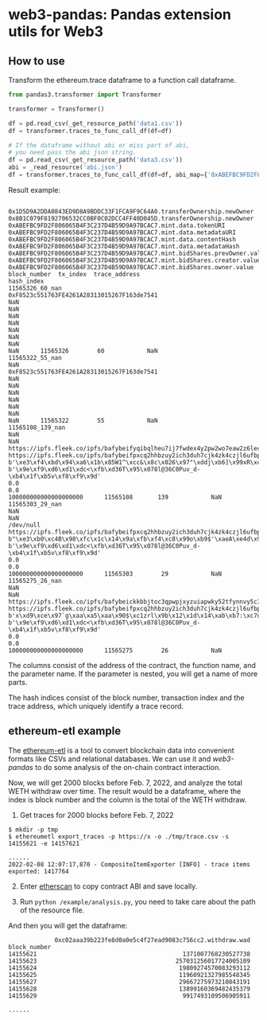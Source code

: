 # web3-pandas: Pandas extension utils for Web3

## How to use

Transform the ethereum.trace dataframe to a function call dataframe.

```python
from pandas3.transformer import Transformer

transformer = Transformer()

df = pd.read_csv(_get_resource_path('data1.csv'))
df = transformer.traces_to_func_call_df(df=df)

# If the dataframe without abi or miss part of abi, 
# you need pass the abi json string.
df = pd.read_csv(_get_resource_path('data3.csv'))
abi = _read_resource('abi.json')
df = transformer.traces_to_func_call_df(df=df, abi_map={'0xABEFBC9FD2F806065B4F3C237D4B59D9A97BCAC7': abi})
```

Result example:

```
                 0x1D5D9A2DDA0843ED9D8A9BDDC33F1FCA9F9C64A0.transferOwnership.newOwner 0x8B1C079F8192706532CC0BF0C02DCC4FF40D045D.transferOwnership.newOwner                           0xABEFBC9FD2F806065B4F3C237D4B59D9A97BCAC7.mint.data.tokenURI                        0xABEFBC9FD2F806065B4F3C237D4B59D9A97BCAC7.mint.data.metadataURI                                       0xABEFBC9FD2F806065B4F3C237D4B59D9A97BCAC7.mint.data.contentHash                 0xABEFBC9FD2F806065B4F3C237D4B59D9A97BCAC7.mint.data.metadataHash  0xABEFBC9FD2F806065B4F3C237D4B59D9A97BCAC7.mint.bidShares.prevOwner.value  0xABEFBC9FD2F806065B4F3C237D4B59D9A97BCAC7.mint.bidShares.creator.value 0xABEFBC9FD2F806065B4F3C237D4B59D9A97BCAC7.mint.bidShares.owner.value  block_number  tx_index  trace_address
hash_index                                                                                                                                                                                                                                                                                                                                                                                                                                                                                                                                                                                                                                                                                                                                                                                            
11565326_60_nan                             0xF8523c551763FE4261A28313015267F163de7541                                                                   NaN                                                                                     NaN                                                                                     NaN                                                                                                    NaN                                                                               NaN                                                                        NaN                                                                      NaN                                                                   NaN      11565326        60            NaN
11565322_55_nan                                                                    NaN                            0xF8523c551763FE4261A28313015267F163de7541                                                                                     NaN                                                                                     NaN                                                                                                    NaN                                                                               NaN                                                                        NaN                                                                      NaN                                                                   NaN      11565322        55            NaN
11565108_139_nan                                                                   NaN                                                                   NaN  https://ipfs.fleek.co/ipfs/bafybeifyqibqlheu7ij7fwdex4y2pw2wo7eaw2z6lec5zhbxu3cvxul6h4  https://ipfs.fleek.co/ipfs/bafybeifpxcq2hhbzuy2ich3duh7cjk4zk4czjl6ufbpmxep247ugwzsny4                 b'\xe3\xf4\xbd\x94\xa6\x1b\x85W1^\xcc&\x8c\x026\x97"\xddj\xb6]\x99xR\xc7\xc9O1=\x87|3'  b'\x9e\xf9\xd6\xd1\xdc<\xfb\xd36T\x95\x078l@36C0Puv_d-\xb4\x1f\xb5v\xf8\xf9\x9d'                                                                        0.0                                                                      0.0                                                 100000000000000000000      11565108       139            NaN
11565303_29_nan                                                                    NaN                                                                   NaN                                                                               /dev/null  https://ipfs.fleek.co/ipfs/bafybeifpxcq2hhbzuy2ich3duh7cjk4zk4czjl6ufbpmxep247ugwzsny4  b"\xe3\xb0\xc4B\x98\xfc\x1c\x14\x9a\xfb\xf4\xc8\x99o\xb9$'\xaeA\xe4d\x9b\x93L\xa4\x95\x99\x1bxR\xb8U"  b'\x9e\xf9\xd6\xd1\xdc<\xfb\xd36T\x95\x078l@36C0Puv_d-\xb4\x1f\xb5v\xf8\xf9\x9d'                                                                        0.0                                                                      0.0                                                 100000000000000000000      11565303        29            NaN
11565275_26_nan                                                                    NaN                                                                   NaN  https://ipfs.fleek.co/ipfs/bafybeickkbbjtoc3qpwpjxyzuiapwky52tfynnvy5c3u6dnr375a4ys3vu  https://ipfs.fleek.co/ipfs/bafybeifpxcq2hhbzuy2ich3duh7cjk4zk4czjl6ufbpmxep247ugwzsny4             b'x\xd9\xce\x97`g\xaa\xa5\xaa\x90$\xc1zrl\x9b\x12\x1d\x14\xab\xb7:\xc7dLb\xc7\nn\x1a\x9a_'  b'\x9e\xf9\xd6\xd1\xdc<\xfb\xd36T\x95\x078l@36C0Puv_d-\xb4\x1f\xb5v\xf8\xf9\x9d'                                                                        0.0                                                                      0.0                                                 100000000000000000000      11565275        26            NaN
```

The columns consist of the address of the contract, the function name, and the parameter name. If the parameter is
nested, you will get a name of more parts.

The hash indices consist of the block number, transaction index and the trace address, which uniquely identify a trace
record.

## ethereum-etl example

The [ethereum-etl](https://github.com/blockchain-etl/ethereum-etl) is a tool to convert blockchain data into
convenient formats like CSVs and relational databases. We can use it and *web3-pandas* to do some analysis of the
on-chain contract interaction.

Now, we will get 2000 blocks before Feb. 7, 2022, and analyze the total WETH withdraw over time.
The result would be a dataframe, where the index is block number and the column is the total of the WETH withdraw.

1. Get traces for 2000 blocks before Feb. 7, 2022

```shell
$ mkdir -p tmp
$ ethereumetl export_traces -p https://x -o ./tmp/trace.csv -s 14155621 -e 14157621

......
2022-02-08 12:07:17,870 - CompositeItemExporter [INFO] - trace items exported: 1417764
```

2. Enter [etherscan](https://etherscan.io/address/0xc02aaa39b223fe8d0a0e5c4f27ead9083c756cc2#code) to copy contract ABI
   and save locally.

3. Run `python /example/analysis.py`, you need to take care about the path of the resource file.

And then you will get the dataframe:

```
             0xc02aaa39b223fe8d0a0e5c4f27ead9083c756cc2.withdraw.wad
block_number
14155621                                         1371007768230527738
14155623                                       257031256017724005109
14155624                                        19809274570083293112
14155625                                        11960921327985548345
14155627                                        29667275973210843191
14155628                                        13899160369482435379
14155629                                         9917493109506905911

......
```
